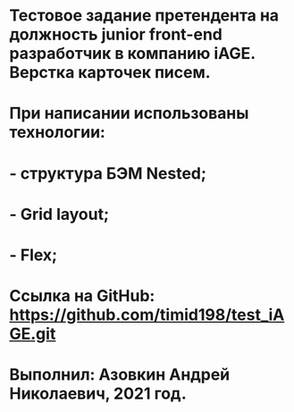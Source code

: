 # Тестовое задание претендента на должность junior front-end разработчик в компанию iAGE. Верстка карточек писем.
# При написании использованы технологии:
# - структура БЭМ Nested;
# - Grid layout;
# - Flex;
# 
# Ссылка на GitHub: https://github.com/timid198/test_iAGE.git
#
# Выполнил: Азовкин Андрей Николаевич, 2021 год.
# 